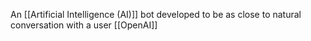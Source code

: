 An [[Artificial Intelligence (AI)]] bot developed to be as close to natural conversation with a user [[OpenAI]]